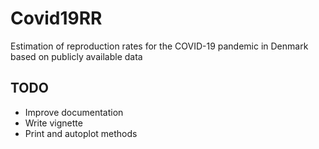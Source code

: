 # Covid19RR
Estimation of reproduction rates for the COVID-19 pandemic in Denmark based on publicly available data

## TODO

- Improve documentation
- Write vignette
- Print and autoplot methods

